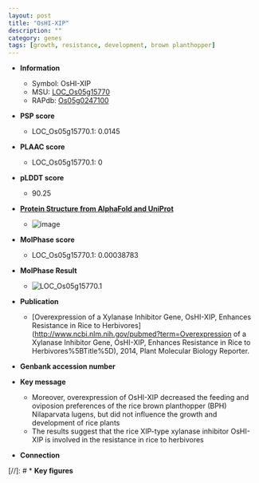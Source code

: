 ```yaml
---
layout: post
title: "OsHI-XIP"
description: ""
category: genes
tags: [growth, resistance, development, brown planthopper]
---
```


* **Information**  
    + Symbol: OsHI-XIP  
    + MSU: [LOC_Os05g15770](http://rice.plantbiology.msu.edu/cgi-bin/ORF_infopage.cgi?orf=LOC_Os05g15770)  
    + RAPdb: [Os05g0247100](http://rapdb.dna.affrc.go.jp/viewer/gbrowse_details/irgsp1?name=Os05g0247100)  

* **PSP score**  
    + LOC_Os05g15770.1: 0.0145 

* **PLAAC score**  
    + LOC_Os05g15770.1: 0 

* **pLDDT score**
    + 90.25

* **[Protein Structure from AlphaFold and UniProt](https://www.uniprot.org/uniprotkb/Q5WMX0/entry#structure)**
    + ![image](https://ricepsp.github.io/images/Q5/AF-Q5WMX0-F1.png)

* **MolPhase score**
    + LOC_Os05g15770.1: 0.00038783

* **MolPhase Result**
    + ![LOC_Os05g15770.1](https://304243504.github.io/Pictures/LOC_Os05g/LOC_Os05g15770.1.png)

* **Publication**  
    + [Overexpression of a Xylanase Inhibitor Gene, OsHI-XIP, Enhances Resistance in Rice to Herbivores](http://www.ncbi.nlm.nih.gov/pubmed?term=Overexpression of a Xylanase Inhibitor Gene, OsHI-XIP, Enhances Resistance in Rice to Herbivores%5BTitle%5D), 2014, Plant Molecular Biology Reporter.

* **Genbank accession number**  

* **Key message**  
    + Moreover, overexpression of OsHI-XIP decreased the feeding and oviposion preferences of the rice brown planthopper (BPH) Nilaparvata lugens, but did not influence the growth and development of rice plants
    + The results suggest that the rice XIP-type xylanase inhibitor OsHI-XIP is involved in the resistance in rice to herbivores

* **Connection**  

[//]: # * **Key figures**  


